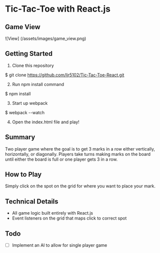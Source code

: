 # Tic-Tac-Toe with React.js

## Game View
![View] (/assets/images/game_view.png)

## Getting Started
1.  Clone this repository

  $ git clone https://github.com/ljr5102/Tic-Tac-Toe-React.git

2.  Run npm install command

  $ npm install

3.  Start up webpack

  $ webpack --watch

4.  Open the index.html file and play!

## Summary
Two player game where the goal is to get 3 marks in a row either vertically, horizontally, or diagonally.  Players take turns making marks on the board until either the board is full or one player gets 3 in a row.

## How to Play
Simply click on the spot on the grid for where you want to place your mark.

## Technical Details
- All game logic built entirely with React.js
- Event listeners on the grid that maps click to correct spot

## Todo
  - [ ] Implement an AI to allow for single player game
